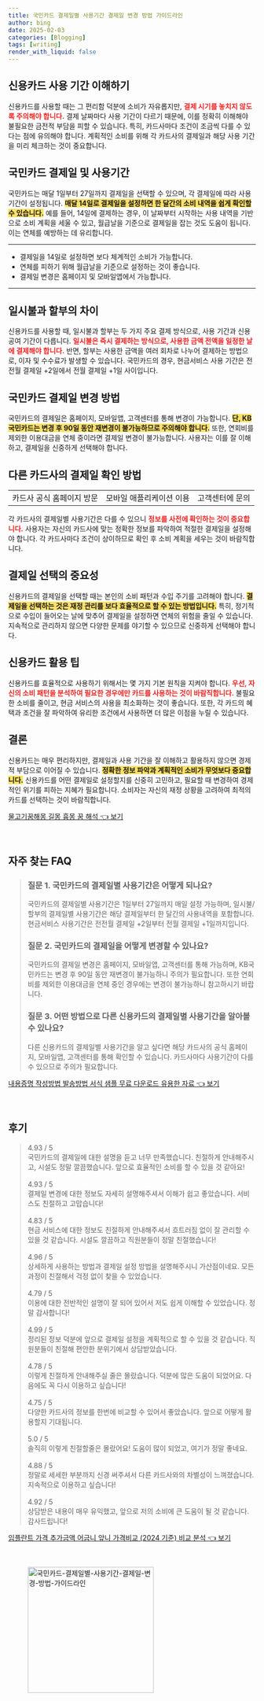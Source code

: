 ```yaml
---
title: 국민카드 결제일별 사용기간 결제일 변경 방법 가이드라인
author: bing
date: 2025-02-03
categories: [Blogging]
tags: [writing]
render_with_liquid: false
---
```



<h2 id='신용카드 사용 기간 이해하기'>신용카드 사용 기간 이해하기</h2>

<p>신용카드를 사용할 때는 그 편리함 덕분에 소비가 자유롭지만, <b><span style="color: #ee2323;">결제 시기를 놓치지 않도록 주의해야 합니다.</span></b> 결제 날짜마다 사용 기간이 다르기 때문에, 이를 정확히 이해해야 불필요한 금전적 부담을 피할 수 있습니다. 특히, 카드사마다 조건이 조금씩 다를 수 있다는 점에 유의해야 합니다. 계획적인 소비를 위해 각 카드사의 결제일과 해당 사용 기간을 미리 체크하는 것이 중요합니다.</p>

<h2 id='국민카드 결제일 및 사용기간'>국민카드 결제일 및 사용기간</h2>

<p>국민카드는 매달 1일부터 27일까지 결제일을 선택할 수 있으며, 각 결제일에 따라 사용 기간이 설정됩니다. <b><span style="background-color: #ffe066;">매달 14일로 결제일을 설정하면 한 달간의 소비 내역을 쉽게 확인할 수 있습니다.</span></b> 예를 들어, 14일에 결제하는 경우, 이 날짜부터 시작하는 사용 내역을 기반으로 소비 계획을 세울 수 있고, 월급날을 기준으로 결제일을 잡는 것도 도움이 됩니다. 이는 연체를 예방하는 데 유리합니다.</p>

<hr />

<ul>
    <li>결제일을 14일로 설정하면 보다 체계적인 소비가 가능합니다.</li>
    <li>연체를 피하기 위해 월급날을 기준으로 설정하는 것이 좋습니다.</li>
    <li>결제일 변경은 홈페이지 및 모바일앱에서 가능합니다.</li>
</ul>

<hr />

<h2 id='일시불과 할부의 차이'>일시불과 할부의 차이</h2>

<p>신용카드를 사용할 때, 일시불과 할부는 두 가지 주요 결제 방식으로, 사용 기간과 신용 공여 기간이 다릅니다. <b><span style="color: #ee2323;">일시불은 즉시 결제하는 방식으로, 사용한 금액 전액을 일정한 날에 결제해야 합니다.</span></b> 반면, 할부는 사용한 금액을 여러 회차로 나누어 결제하는 방법으로, 이자 및 수수료가 발생할 수 있습니다. 국민카드의 경우, 현금서비스 사용 기간은 전전월 결제일 +2일에서 전월 결제일 +1일 사이입니다.</p>

<h2 id='국민카드 결제일 변경 방법'>국민카드 결제일 변경 방법</h2>

<p>국민카드의 결제일은 홈페이지, 모바일앱, 고객센터를 통해 변경이 가능합니다. <b><span style="background-color: #ffe066;">단, KB국민카드는 변경 후 90일 동안 재변경이 불가능하므로 주의해야 합니다.</span></b> 또한, 연회비를 제외한 이용대금을 연체 중이라면 결제일 변경이 불가능합니다. 사용자는 이를 잘 이해하고, 결제일을 신중하게 선택해야 합니다.</p>

<h2 id='다른 카드사의 결제일 확인 방법'>다른 카드사의 결제일 확인 방법</h2>

<table>
    <tr>
        <td>카드사 공식 홈페이지 방문</td>
        <td>모바일 애플리케이션 이용</td>
        <td>고객센터에 문의</td>
    </tr>
</table>

<p>각 카드사의 결제일별 사용기간은 다를 수 있으니 <b><span style="color: #ee2323;">정보를 사전에 확인하는 것이 중요합니다.</span></b> 사용자는 자신의 카드사에 맞는 정확한 정보를 파악하여 적절한 결제일을 설정해야 합니다. 각 카드사마다 조건이 상이하므로 확인 후 소비 계획을 세우는 것이 바람직합니다.</p>

<h2 id='결제일 선택의 중요성'>결제일 선택의 중요성</h2>

<p>신용카드의 결제일을 선택할 때는 본인의 소비 패턴과 수입 주기를 고려해야 합니다. <b><span style="background-color: #ffe066;">결제일을 선택하는 것은 재정 관리를 보다 효율적으로 할 수 있는 방법입니다.</span></b> 특히, 정기적으로 수입이 들어오는 날에 맞추어 결제일을 설정하면 연체의 위험을 줄일 수 있습니다. 지속적으로 관리하지 않으면 다양한 문제를 야기할 수 있으므로 신중하게 선택해야 합니다.</p>

<h2 id='신용카드 활용 팁'>신용카드 활용 팁</h2>

<p>신용카드를 효율적으로 사용하기 위해서는 몇 가지 기본 원칙을 지켜야 합니다. <b><span style="color: #ee2323;">우선, 자신의 소비 패턴을 분석하여 필요한 경우에만 카드를 사용하는 것이 바람직합니다.</span></b> 불필요한 소비를 줄이고, 현금 서비스의 사용을 최소화하는 것이 좋습니다. 또한, 각 카드의 혜택과 조건을 잘 파악하여 유리한 조건에서 사용하면 더 많은 이점을 누릴 수 있습니다.</p>

<h2 id='결론'>결론</h2>

<p>신용카드는 매우 편리하지만, 결제일과 사용 기간을 잘 이해하고 활용하지 않으면 경제적 부담으로 이어질 수 있습니다. <b><span style="background-color: #ffe066;">정확한 정보 파악과 계획적인 소비가 무엇보다 중요합니다.</span></b> 신용카드를 어떤 결제일로 설정할지를 신중히 고민하고, 필요할 때 변경하여 경제적인 위기를 피하는 지혜가 필요합니다. 소비자는 자신의 재정 상황을 고려하여 최적의 카드를 선택하는 것이 바람직합니다.</p>


<p><a class="click-button" title="물고기꿈해몽 길몽 흉몽 꿈 해석" href="https://24nara.github.io/posts/%EB%AC%BC%EA%B3%A0%EA%B8%B0%EA%BF%88%ED%95%B4%EB%AA%BD-%EA%B8%B8%EB%AA%BD-%ED%9D%89%EB%AA%BD-%EA%BF%88-%ED%95%B4%EC%84%9D/" rel="dofollow">물고기꿈해몽 길몽 흉몽 꿈 해석 👈 보기</a></p><br>
<h2 id='자주_찾는_FAQ'>자주 찾는 FAQ</h2>
<div itemscope="" itemtype="https://schema.org/FAQPage"> 
<blockquote> 
<div itemscope="" itemprop="mainEntity" itemtype="https://schema.org/Question"> 
<h3 itemprop="name">질문 1. 국민카드의 결제일별 사용기간은 어떻게 되나요?</h3> 
<div itemscope="" itemprop="acceptedAnswer" itemtype="https://schema.org/Answer"> 
<span itemprop="text"> 
<p>국민카드의 결제일별 사용기간은 1일부터 27일까지 매일 설정 가능하며, 일시불/할부의 결제일별 사용기간은 해당 결제일부터 한 달간의 사용내역을 포함합니다. 현금서비스 사용기간은 전전월 결제일 +2일부터 전월 결제일 +1일까지입니다.</p> 
</span> 
</div> 
</div> 

<div itemscope="" itemprop="mainEntity" itemtype="https://schema.org/Question"> 
<h3 itemprop="name">질문 2. 국민카드의 결제일을 어떻게 변경할 수 있나요?</h3> 
<div itemscope="" itemprop="acceptedAnswer" itemtype="https://schema.org/Answer"> 
<span itemprop="text"> 
<p>국민카드의 결제일 변경은 홈페이지, 모바일앱, 고객센터를 통해 가능하며, KB국민카드는 변경 후 90일 동안 재변경이 불가능하니 주의가 필요합니다. 또한 연회비를 제외한 이용대금을 연체 중인 경우에는 변경이 불가능하니 참고하시기 바랍니다.</p> 
</span> 
</div> 
</div> 

<div itemscope="" itemprop="mainEntity" itemtype="https://schema.org/Question"> 
<h3 itemprop="name">질문 3. 어떤 방법으로 다른 신용카드의 결제일별 사용기간을 알아볼 수 있나요?</h3> 
<div itemscope="" itemprop="acceptedAnswer" itemtype="https://schema.org/Answer"> 
<span itemprop="text"> 
<p>다른 신용카드의 결제일별 사용기간을 알고 싶다면 해당 카드사의 공식 홈페이지, 모바일앱, 고객센터를 통해 확인할 수 있습니다. 카드사마다 사용기간이 다를 수 있으므로 주의가 필요합니다.</p> 
</span> 
</div> 
</div> 

</blockquote> 
</div>
<p><a class="click-button" title="내용증명 작성방법 발송방법 서식 샘플 무료 다운로드 유용한 자료" href="https://24nara.github.io/posts/%EB%82%B4%EC%9A%A9%EC%A6%9D%EB%AA%85-%EC%9E%91%EC%84%B1%EB%B0%A9%EB%B2%95-%EB%B0%9C%EC%86%A1%EB%B0%A9%EB%B2%95-%EC%84%9C%EC%8B%9D-%EC%83%98%ED%94%8C-%EB%AC%B4%EB%A3%8C-%EB%8B%A4%EC%9A%B4%EB%A1%9C%EB%93%9C-%EC%9C%A0%EC%9A%A9%ED%95%9C-%EC%9E%90%EB%A3%8C/" rel="dofollow">내용증명 작성방법 발송방법 서식 샘플 무료 다운로드 유용한 자료 👈 보기</a></p><br>
<h2 id='후기'>후기</h2>
<div itemscope itemtype="https://schema.org/Product">
  <blockquote>
  <div itemprop="review" itemscope itemtype="https://schema.org/Review">
      <div itemprop="reviewRating" itemscope itemtype="https://schema.org/Rating"> <span itemprop="ratingValue">4.93</span> / <span itemprop="bestRating">5</span> </div>
      <span itemprop="reviewBody">국민카드의 결제일에 대한 설명을 듣고 너무 만족했습니다. 친절하게 안내해주시고, 시설도 정말 깔끔했습니다. 앞으로 효율적인 소비를 할 수 있을 것 같아요!</span>
  </div>
  <br>
  <div itemprop="review" itemscope itemtype="https://schema.org/Review">
      <div itemprop="reviewRating" itemscope itemtype="https://schema.org/Rating"> <span itemprop="ratingValue">4.93</span> / <span itemprop="bestRating">5</span> </div>
      <span itemprop="reviewBody">결제일 변경에 대한 정보도 자세히 설명해주셔서 이해가 쉽고 좋았습니다. 서비스도 친절하고 고맙습니다!</span>
  </div>
  <br>
  <div itemprop="review" itemscope itemtype="https://schema.org/Review">
      <div itemprop="reviewRating" itemscope itemtype="https://schema.org/Rating"> <span itemprop="ratingValue">4.83</span> / <span itemprop="bestRating">5</span> </div>
      <span itemprop="reviewBody">현금 서비스에 대한 정보도 친절하게 안내해주셔서 흐트러짐 없이 잘 관리할 수 있을 것 같습니다. 시설도 깔끔하고 직원분들이 정말 친절했습니다!</span>
  </div>
  <br>
  <div itemprop="review" itemscope itemtype="https://schema.org/Review">
      <div itemprop="reviewRating" itemscope itemtype="https://schema.org/Rating"> <span itemprop="ratingValue">4.96</span> / <span itemprop="bestRating">5</span> </div>
      <span itemprop="reviewBody">상세하게 사용하는 방법과 결제일 설정 방법을 설명해주시니 가산점이네요. 모든 과정이 친절해서 걱정 없이 찾을 수 있었습니다.</span>
  </div>
  <br>
  <div itemprop="review" itemscope itemtype="https://schema.org/Review">
      <div itemprop="reviewRating" itemscope itemtype="https://schema.org/Rating"> <span itemprop="ratingValue">4.79</span> / <span itemprop="bestRating">5</span> </div>
      <span itemprop="reviewBody">이용에 대한 전반적인 설명이 잘 되어 있어서 저도 쉽게 이해할 수 있었습니다. 정말 감사합니다!</span>
  </div>
  <br>
  <div itemprop="review" itemscope itemtype="https://schema.org/Review">
      <div itemprop="reviewRating" itemscope itemtype="https://schema.org/Rating"> <span itemprop="ratingValue">4.99</span> / <span itemprop="bestRating">5</span> </div>
      <span itemprop="reviewBody">정리된 정보 덕분에 앞으로 결제일 설정을 계획적으로 할 수 있을 것 같습니다. 직원분들이 친절해 편안한 분위기에서 상담받았습니다.</span>
  </div>
  <br>
  <div itemprop="review" itemscope itemtype="https://schema.org/Review">
      <div itemprop="reviewRating" itemscope itemtype="https://schema.org/Rating"> <span itemprop="ratingValue">4.78</span> / <span itemprop="bestRating">5</span> </div>
      <span itemprop="reviewBody">이렇게 친절하게 안내해주실 줄은 몰랐습니다. 덕분에 많은 도움이 되었어요. 다음에도 꼭 다시 이용하고 싶습니다!</span>
  </div>
  <br>
  <div itemprop="review" itemscope itemtype="https://schema.org/Review">
      <div itemprop="reviewRating" itemscope itemtype="https://schema.org/Rating"> <span itemprop="ratingValue">4.75</span> / <span itemprop="bestRating">5</span> </div>
      <span itemprop="reviewBody">다양한 카드사의 정보를 한번에 비교할 수 있어서 좋았습니다. 앞으로 어떻게 활용할지 기대됩니다.</span>
  </div>
  <br>
  <div itemprop="review" itemscope itemtype="https://schema.org/Review">
      <div itemprop="reviewRating" itemscope itemtype="https://schema.org/Rating"> <span itemprop="ratingValue">5.0</span> / <span itemprop="bestRating">5</span> </div>
      <span itemprop="reviewBody">솔직히 이렇게 친절할줄은 몰랐어요! 도움이 많이 되었고, 여기가 정말 좋네요.</span>
  </div>
  <br>
  <div itemprop="review" itemscope itemtype="https://schema.org/Review">
      <div itemprop="reviewRating" itemscope itemtype="https://schema.org/Rating"> <span itemprop="ratingValue">4.88</span> / <span itemprop="bestRating">5</span> </div>
      <span itemprop="reviewBody">정말로 세세한 부분까지 신경 써주셔서 다른 카드사와의 차별성이 느껴졌습니다. 지속적으로 이용하고 싶습니다!</span>
  </div>
  <br>
  <div itemprop="review" itemscope itemtype="https://schema.org/Review">
      <div itemprop="reviewRating" itemscope itemtype="https://schema.org/Rating"> <span itemprop="ratingValue">4.92</span> / <span itemprop="bestRating">5</span> </div>
      <span itemprop="reviewBody">상담받은 내용이 매우 유익했고, 앞으로 저의 소비에 큰 도움이 될 것 같습니다. 감사드립니다!</span>
  </div>
  </blockquote>
</div>
<p><a class="click-button" title="임플란트 가격 추가금액 어금니 앞니 가격비교 (2024 기준) 비교 분석" href="https://24nara.github.io/posts/%EC%9E%84%ED%94%8C%EB%9E%80%ED%8A%B8-%EA%B0%80%EA%B2%A9-%EC%B6%94%EA%B0%80%EA%B8%88%EC%95%A1-%EC%96%B4%EA%B8%88%EB%8B%88-%EC%95%9E%EB%8B%88-%EA%B0%80%EA%B2%A9%EB%B9%84%EA%B5%90-(2024-%EA%B8%B0%EC%A4%80)-%EB%B9%84%EA%B5%90-%EB%B6%84%EC%84%9D/" rel="dofollow">임플란트 가격 추가금액 어금니 앞니 가격비교 (2024 기준) 비교 분석 👈 보기</a></p><br>
<figure class="image"><img src="https://24nara.github.io/assets/img/thumbnail/국민카드-결제일별-사용기간-결제일-변경-방법-가이드라인.webp" alt="국민카드-결제일별-사용기간-결제일-변경-방법-가이드라인" width="256" height="256"></figure>